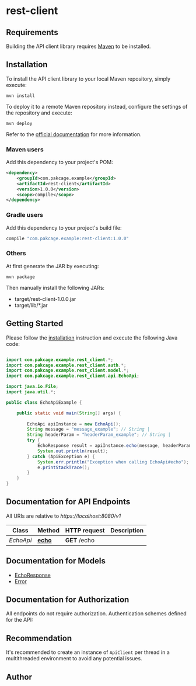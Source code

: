 # rest-client

## Requirements

Building the API client library requires [Maven](https://maven.apache.org/) to be installed.

## Installation

To install the API client library to your local Maven repository, simply execute:

```shell
mvn install
```

To deploy it to a remote Maven repository instead, configure the settings of the repository and execute:

```shell
mvn deploy
```

Refer to the [official documentation](https://maven.apache.org/plugins/maven-deploy-plugin/usage.html) for more information.

### Maven users

Add this dependency to your project's POM:

```xml
<dependency>
    <groupId>com.pakcage.example</groupId>
    <artifactId>rest-client</artifactId>
    <version>1.0.0</version>
    <scope>compile</scope>
</dependency>
```

### Gradle users

Add this dependency to your project's build file:

```groovy
compile "com.pakcage.example:rest-client:1.0.0"
```

### Others

At first generate the JAR by executing:

    mvn package

Then manually install the following JARs:

* target/rest-client-1.0.0.jar
* target/lib/*.jar

## Getting Started

Please follow the [installation](#installation) instruction and execute the following Java code:

```java

import com.pakcage.example.rest_client.*;
import com.pakcage.example.rest_client.auth.*;
import com.pakcage.example.rest_client.model.*;
import com.pakcage.example.rest_client.api.EchoApi;

import java.io.File;
import java.util.*;

public class EchoApiExample {

    public static void main(String[] args) {
        
        EchoApi apiInstance = new EchoApi();
        String message = "message_example"; // String | 
        String headerParam = "headerParam_example"; // String | 
        try {
            EchoResponse result = apiInstance.echo(message, headerParam);
            System.out.println(result);
        } catch (ApiException e) {
            System.err.println("Exception when calling EchoApi#echo");
            e.printStackTrace();
        }
    }
}

```

## Documentation for API Endpoints

All URIs are relative to *https://localhost:8080/v1*

Class | Method | HTTP request | Description
------------ | ------------- | ------------- | -------------
*EchoApi* | [**echo**](docs/EchoApi.md#echo) | **GET** /echo | 


## Documentation for Models

 - [EchoResponse](docs/EchoResponse.md)
 - [Error](docs/Error.md)


## Documentation for Authorization

All endpoints do not require authorization.
Authentication schemes defined for the API:

## Recommendation

It's recommended to create an instance of `ApiClient` per thread in a multithreaded environment to avoid any potential issues.

## Author



